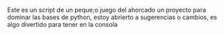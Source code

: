 Este es un script de un peque;o juego del ahorcado
un proyecto para dominar las bases de python, estoy abrierto a sugerencias
o cambios, es algo divertido para tener en la consola